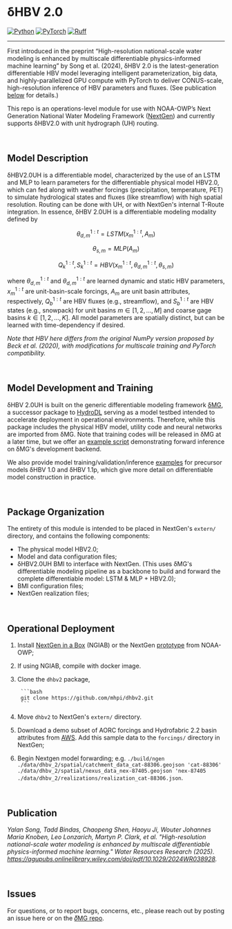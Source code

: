 # δHBV 2.0

[![Python](https://img.shields.io/badge/python-3.12%20%7C%203.13-blue)](https://www.python.org/downloads/)
[![PyTorch](https://img.shields.io/badge/PyTorch-2.7.0-EE4C2C?logo=pytorch)](https://pytorch.org/)
[![Ruff](https://img.shields.io/endpoint?url=https://raw.githubusercontent.com/astral-sh/ruff/main/assets/badge/v2.json)](https://github.com/astral-sh/ruff)

---

First introduced in the preprint “High-resolution national-scale water modeling is enhanced by multiscale differentiable physics-informed machine learning” by Song et al. (2024), δHBV 2.0 is the latest-generation differentiable HBV model leveraging intelligent parameterization, big data, and highly-parallelized GPU compute with PyTorch to deliver CONUS-scale, high-resolution inference of HBV parameters and fluxes. (See publication [below](#publication) for details.)

This repo is an operations-level module for use with NOAA-OWP’s Next Generation National Water Modeling Framework ([NextGen](https://github.com/NOAA-OWP/ngen)) and currently supports δHBV2.0 with unit hydrograph (UH) routing.

</br>

## Model Description

δHBV2.0UH is a differentiable model, characterized by the use of an LSTM and MLP to learn parameters for the differentiable physical model HBV2.0, which can fed along with weather forcings (precipitation, temperature, PET) to simulate hydrological states and fluxes (like streamflow) with high spatial resolution. Routing can be done with UH, or with NextGen's internal T-Route integration. In essence, δHBV 2.0UH is a differentiable modeling modality defined by

$$
    \theta_{d, m}^{1:t} = LSTM( x_m^{1:t}, A_m )
$$

$$
    \theta_{s, m} = MLP( A_m )
$$

$$
    Q_k^{1:t}, S_k^{1:t} = HBV(x_m^{1:t}, \theta_{d, m}^{1:t}, \theta_{s, m})
$$

where $\theta_{d, m}^{1:t}$ and $\theta_{d, m}^{1:t}$ are learned dynamic and static HBV parameters, $x_m^{1:t}$ are unit-basin-scale forcings, $A_m$ are unit basin attributes, respectively, $Q_b^{1:t}$ are HBV fluxes (e.g., streamflow), and $S_b^{1:t}$ are HBV states (e.g., snowpack) for unit basins $m\in [1, 2, \ldots, M]$ and coarse gage basins $k\in [1, 2, \ldots, K]$. All model parameters are spatially distinct, but can be learned with time-dependency if desired.

*Note that HBV here differs from the original NumPy version proposed by Beck et al. (2020), with modifications for multiscale training and PyTorch compatibility.*

</br>

## Model Development and Training

δHBV 2.0UH is built on the generic differentiable modeling framework [δMG](https://github.com/mhpi/generic_deltamodel), a successor package to [HydroDL](https://github.com/mhpi/hydroDL) serving as a model testbed intended to accelerate deployment in operational environments. Therefore, while this package includes the physical HBV model, utility code and neural networks are imported from δMG. Note that training codes will be released in δMG at a later time, but we offer an [example script](https://github.com/mhpi/generic_deltamodel/blob/master/example/hydrology/example_dhbv_2.ipynb) demonstrating forward inference on δMG's development backend.

We also provide model training/validation/inference [examples](https://github.com/mhpi/generic_deltamodel/tree/master/example/hydrology) for precursor models δHBV 1.0 and δHBV 1.1p, which give more detail on differentiable model construction in practice.

</br>

## Package Organization

The entirety of this module is intended to be placed in NextGen's `extern/` directory, and contains the following components:

- The physical model HBV2.0;
- Model and data configuration files;
- δHBV2.0UH BMI to interface with NextGen. (This uses δMG's differentiable modeling pipeline as a backbone to build and forward the complete differentiable model: LSTM & MLP + HBV2.0);
- BMI configuration files;
- NextGen realization files;

</br>

## Operational Deployment

1. Install [NextGen in a Box](https://github.com/CIROH-UA/NGIAB-CloudInfra) (NGIAB) or the NextGen [prototype](https://github.com/NOAA-OWP/ngen) from NOAA-OWP;
2. If using NGIAB, compile with docker image.
3. Clone the `dhbv2` package,

        ```bash
        git clone https://github.com/mhpi/dhbv2.git
        ```

4. Move `dhbv2` to NextGen's `extern/` directory.
5. Download a demo subset of AORC forcings and Hydrofabric 2.2 basin attributes from [AWS](https://mhpi-spatial.s3.us-east-2.amazonaws.com/mhpi-release/aorc_hydrofabric/ngen_demo.zip). Add this sample data to the `forcings/` directory in NextGen;
6. Begin Nextgen model forwarding; e.g. `./build/ngen ./data/dhbv_2/spatial/catchment_data_cat-88306.geojson 'cat-88306' ./data/dhbv_2/spatial/nexus_data_nex-87405.geojson 'nex-87405 ./data/dhbv_2/realizations/realization_cat-88306.json`.

</br>

## Publication

*Yalan Song, Tadd Bindas, Chaopeng Shen, Haoyu Ji, Wouter Johannes Maria Knoben, Leo Lonzarich, Martyn P. Clark, et al. "High-resolution national-scale water modeling is enhanced by multiscale differentiable physics-informed machine learning." Water Resources Research (2025). <https://agupubs.onlinelibrary.wiley.com/doi/pdf/10.1029/2024WR038928>.*

</br>

## Issues

For questions, or to report bugs, concerns, etc., please reach out by posting an issue here or on the [𝛿MG repo](https://github.com/mhpi/generic_deltamodel/issues).
